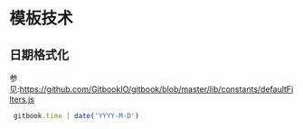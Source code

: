 # 模板技术

## 日期格式化

参见:https://github.com/GitbookIO/gitbook/blob/master/lib/constants/defaultFilters.js

```js
 gitbook.time | date('YYYY-M-D') 
```
